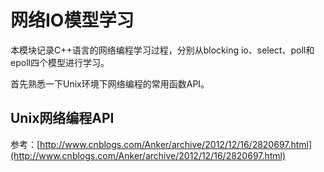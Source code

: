 # 网络IO模型学习

本模块记录C++语言的网络编程学习过程，分别从blocking io、select、poll和epoll四个模型进行学习。

首先熟悉一下Unix环境下网络编程的常用函数API。

## Unix网络编程API

参考：[http://www.cnblogs.com/Anker/archive/2012/12/16/2820697.html](http://www.cnblogs.com/Anker/archive/2012/12/16/2820697.html)

